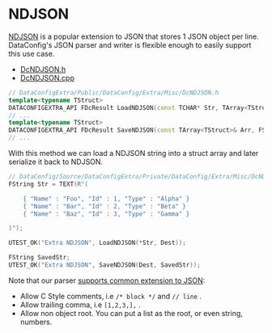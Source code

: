# NDJSON

[NDJSON][1] is a popular extension to JSON that stores 1 JSON object per line. DataConfig's JSON parser and writer is flexible enough to easily support this use case.

* [DcNDJSON.h]({{SrcRoot}}DataConfigExtra/Public/DataConfig/Extra/Misc/DcNDJSON.h)
* [DcNDJSON.cpp]({{SrcRoot}}DataConfigExtra/Private/DataConfig/Extra/Misc/DcNDJSON.cpp)

```c++
// DataConfigExtra/Public/DataConfig/Extra/Misc/DcNDJSON.h
template<typename TStruct>
DATACONFIGEXTRA_API FDcResult LoadNDJSON(const TCHAR* Str, TArray<TStruct>& Arr)
// ...
template<typename TStruct>
DATACONFIGEXTRA_API FDcResult SaveNDJSON(const TArray<TStruct>& Arr, FString& OutStr)
// ...
```

With this method we can load a NDJSON string into a struct array and later serialize it back to NDJSON.

```c++
// DataConfig/Source/DataConfigExtra/Private/DataConfig/Extra/Misc/DcNDJSON.cpp
FString Str = TEXT(R"(

    { "Name" : "Foo", "Id" : 1, "Type" : "Alpha" }
    { "Name" : "Bar", "Id" : 2, "Type" : "Beta" }
    { "Name" : "Baz", "Id" : 3, "Type" : "Gamma" }

)");

UTEST_OK("Extra NDJSON", LoadNDJSON(*Str, Dest));

FString SavedStr;
UTEST_OK("Extra NDJSON", SaveNDJSON(Dest, SavedStr));
```

Note that our parser [supports common extension to JSON](../Formats/JSON.md#json-reader):

- Allow C Style comments, i.e `/* block */` and `// line` .
- Allow trailing comma, i.e `[1,2,3,],` .
- Allow non object root. You can put a list as the root, or even string, numbers.

[1]: http://ndjson.org/
